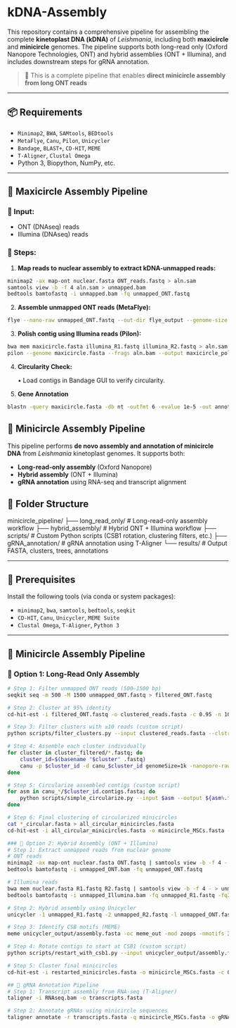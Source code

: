 # kDNA-Assembly

This repository contains a comprehensive pipeline for assembling the complete **kinetoplast DNA (kDNA)** of *Leishmania*, including both **maxicircle** and **minicircle** genomes. The pipeline supports both long-read only (Oxford Nanopore Technologies, ONT) and hybrid assemblies (ONT + Illumina), and includes downstream steps for gRNA annotation.

> 🚨 This is a complete pipeline that enables **direct minicircle assembly from long ONT reads**

---

## 📦 Requirements

- `Minimap2`, `BWA`, `SAMtools`, `BEDtools`
- `MetaFlye`, `Canu`, `Pilon`, `Unicycler`
- `Bandage`, `BLAST+`, `CD-HIT`, `MEME`
- `T-Aligner`, `Clustal Omega`
- Python 3, Biopython, NumPy, etc.

---

## 📘 Maxicircle Assembly Pipeline

### 🔹 Input:
- ONT (DNAseq) reads
- Illumina (DNAseq) reads

### 🔹 Steps:

1. **Map reads to nuclear assembly to extract kDNA-unmapped reads:**
```bash
minimap2 -ax map-ont nuclear.fasta ONT_reads.fastq > aln.sam
samtools view -b -f 4 aln.sam > unmapped.bam
bedtools bamtofastq -i unmapped.bam -fq unmapped_ONT.fastq
```
2. **Assemble unmapped ONT reads (MetaFlye):**
```bash
flye --nano-raw unmapped_ONT.fastq --out-dir flye_output --genome-size 30k
```
3. **Polish contig using Illumina reads (Pilon):**
```bash
bwa mem maxicircle.fasta illumina_R1.fastq illumina_R2.fastq > aln.sam
pilon --genome maxicircle.fasta --frags aln.bam --output maxicircle_polished
```
4.	**Circularity Check:**

	•	Load contigs in Bandage GUI to verify circularity.
5. **Gene Annotation**
```bash
blastn -query maxicircle.fasta -db nt -outfmt 6 -evalue 1e-5 -out annotations.tsv
```
## 📘 Minicircle Assembly Pipeline
This pipeline performs **de novo assembly and annotation of minicircle DNA** from *Leishmania* kinetoplast genomes. It supports both:

- **Long-read-only assembly** (Oxford Nanopore)
- **Hybrid assembly** (ONT + Illumina)
- **gRNA annotation** using RNA-seq and transcript alignment

## 📁 Folder Structure
minicircle_pipeline/
├── long_read_only/         # Long-read-only assembly workflow
├── hybrid_assembly/        # Hybrid ONT + Illumina workflow
├── scripts/                # Custom Python scripts (CSB1 rotation, clustering filters, etc.)
├── gRNA_annotation/        # gRNA annotation using T-Aligner
└── results/                # Output FASTA, clusters, trees, annotations


---

## 🔧 Prerequisites

Install the following tools (via conda or system packages):

- `minimap2`, `bwa`, `samtools`, `bedtools`, `seqkit`
- `CD-HIT`, `Canu`, `Unicycler`, `MEME Suite`
- `Clustal Omega`, `T-Aligner`, `Python 3`

---

## 🧬 Minicircle Assembly Pipeline

### 📌 Option 1: Long-Read Only Assembly

```bash
# Step 1: Filter unmapped ONT reads (500–1500 bp)
seqkit seq -m 500 -M 1500 unmapped_ONT.fastq > filtered_ONT.fastq

# Step 2: Cluster at 95% identity
cd-hit-est -i filtered_ONT.fastq -o clustered_reads.fasta -c 0.95 -n 10

# Step 3: Filter clusters with ≥10 reads (custom script)
python scripts/filter_clusters.py --input clustered_reads.fasta --clstr clustered_reads.clstr --min_reads 10 --output cluster_filtered/

# Step 4: Assemble each cluster individually
for cluster in cluster_filtered/*.fastq; do
    cluster_id=$(basename "$cluster" .fastq)
    canu -p $cluster_id -d canu_$cluster_id genomeSize=1k -nanopore-raw $cluster
done

# Step 5: Circularize assembled contigs (custom script)
for asm in canu_*/$cluster_id.contigs.fasta; do
    python scripts/simple_circularize.py --input $asm --output ${asm%.fasta}_circular.fasta
done

# Step 6: Final clustering of circularized minicircles
cat *_circular.fasta > all_circular_minicircles.fasta
cd-hit-est -i all_circular_minicircles.fasta -o minicircle_MSCs.fasta -c 0.95 -n 10

### 📌 Option 2: Hybrid Assembly (ONT + Illumina)
# Step 1: Extract unmapped reads from nuclear genome
# ONT reads
minimap2 -ax map-ont nuclear.fasta ONT.fastq | samtools view -b -f 4 - > unmapped_ONT.bam
bedtools bamtofastq -i unmapped_ONT.bam -fq unmapped_ONT.fastq

# Illumina reads
bwa mem nuclear.fasta R1.fastq R2.fastq | samtools view -b -f 4 - > unmapped_Illumina.bam
bedtools bamtofastq -i unmapped_Illumina.bam -fq unmapped_R1.fastq -fq2 unmapped_R2.fastq

# Step 2: Hybrid assembly using Unicycler
unicycler -1 unmapped_R1.fastq -2 unmapped_R2.fastq -l unmapped_ONT.fastq -o unicycler_output/

# Step 3: Identify CSB motifs (MEME)
meme unicycler_output/assembly.fasta -oc meme_out -mod zoops -nmotifs 3 -minw 15 -maxw 30 -dna

# Step 4: Rotate contigs to start at CSB1 (custom script)
python scripts/restart_with_csb1.py --input unicycler_output/assembly.fasta --csb1 ATGGT...

# Step 5: Cluster final minicircles
cd-hit-est -i restarted_minicircles.fasta -o minicircle_MSCs.fasta -c 0.95 -n 10

## 🧬 gRNA Annotation Pipeline
# Step 1: Transcript assembly from RNA-seq (T-Aligner)
taligner -i RNAseq.bam -o transcripts.fasta

# Step 2: Annotate gRNAs using minicircle sequences
taligner annotate -r transcripts.fasta -q minicircle_MSCs.fasta -o gRNA_annotations.tsv
